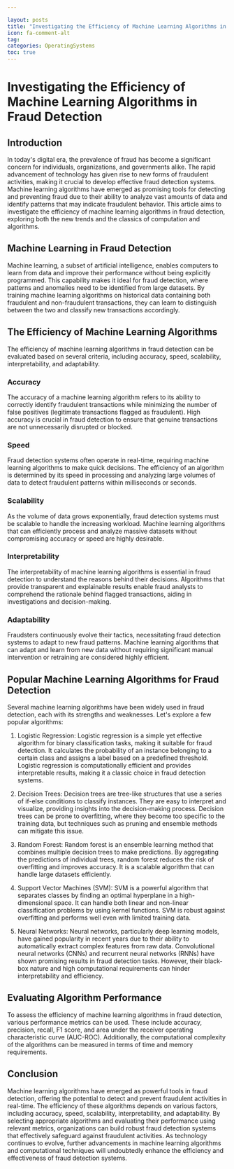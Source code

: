 ```yaml
---

layout: posts
title: "Investigating the Efficiency of Machine Learning Algorithms in Fraud Detection"
icon: fa-comment-alt
tag:      
categories: OperatingSystems
toc: true
---
```




# Investigating the Efficiency of Machine Learning Algorithms in Fraud Detection

## Introduction

In today's digital era, the prevalence of fraud has become a significant concern for individuals, organizations, and governments alike. The rapid advancement of technology has given rise to new forms of fraudulent activities, making it crucial to develop effective fraud detection systems. Machine learning algorithms have emerged as promising tools for detecting and preventing fraud due to their ability to analyze vast amounts of data and identify patterns that may indicate fraudulent behavior. This article aims to investigate the efficiency of machine learning algorithms in fraud detection, exploring both the new trends and the classics of computation and algorithms.

## Machine Learning in Fraud Detection

Machine learning, a subset of artificial intelligence, enables computers to learn from data and improve their performance without being explicitly programmed. This capability makes it ideal for fraud detection, where patterns and anomalies need to be identified from large datasets. By training machine learning algorithms on historical data containing both fraudulent and non-fraudulent transactions, they can learn to distinguish between the two and classify new transactions accordingly.

## The Efficiency of Machine Learning Algorithms

The efficiency of machine learning algorithms in fraud detection can be evaluated based on several criteria, including accuracy, speed, scalability, interpretability, and adaptability.

### Accuracy

The accuracy of a machine learning algorithm refers to its ability to correctly identify fraudulent transactions while minimizing the number of false positives (legitimate transactions flagged as fraudulent). High accuracy is crucial in fraud detection to ensure that genuine transactions are not unnecessarily disrupted or blocked.

### Speed

Fraud detection systems often operate in real-time, requiring machine learning algorithms to make quick decisions. The efficiency of an algorithm is determined by its speed in processing and analyzing large volumes of data to detect fraudulent patterns within milliseconds or seconds.

### Scalability

As the volume of data grows exponentially, fraud detection systems must be scalable to handle the increasing workload. Machine learning algorithms that can efficiently process and analyze massive datasets without compromising accuracy or speed are highly desirable.

### Interpretability

The interpretability of machine learning algorithms is essential in fraud detection to understand the reasons behind their decisions. Algorithms that provide transparent and explainable results enable fraud analysts to comprehend the rationale behind flagged transactions, aiding in investigations and decision-making.

### Adaptability

Fraudsters continuously evolve their tactics, necessitating fraud detection systems to adapt to new fraud patterns. Machine learning algorithms that can adapt and learn from new data without requiring significant manual intervention or retraining are considered highly efficient.

## Popular Machine Learning Algorithms for Fraud Detection

Several machine learning algorithms have been widely used in fraud detection, each with its strengths and weaknesses. Let's explore a few popular algorithms:

1. Logistic Regression: Logistic regression is a simple yet effective algorithm for binary classification tasks, making it suitable for fraud detection. It calculates the probability of an instance belonging to a certain class and assigns a label based on a predefined threshold. Logistic regression is computationally efficient and provides interpretable results, making it a classic choice in fraud detection systems.

2. Decision Trees: Decision trees are tree-like structures that use a series of if-else conditions to classify instances. They are easy to interpret and visualize, providing insights into the decision-making process. Decision trees can be prone to overfitting, where they become too specific to the training data, but techniques such as pruning and ensemble methods can mitigate this issue.

3. Random Forest: Random forest is an ensemble learning method that combines multiple decision trees to make predictions. By aggregating the predictions of individual trees, random forest reduces the risk of overfitting and improves accuracy. It is a scalable algorithm that can handle large datasets efficiently.

4. Support Vector Machines (SVM): SVM is a powerful algorithm that separates classes by finding an optimal hyperplane in a high-dimensional space. It can handle both linear and non-linear classification problems by using kernel functions. SVM is robust against overfitting and performs well even with limited training data.

5. Neural Networks: Neural networks, particularly deep learning models, have gained popularity in recent years due to their ability to automatically extract complex features from raw data. Convolutional neural networks (CNNs) and recurrent neural networks (RNNs) have shown promising results in fraud detection tasks. However, their black-box nature and high computational requirements can hinder interpretability and efficiency.

## Evaluating Algorithm Performance

To assess the efficiency of machine learning algorithms in fraud detection, various performance metrics can be used. These include accuracy, precision, recall, F1 score, and area under the receiver operating characteristic curve (AUC-ROC). Additionally, the computational complexity of the algorithms can be measured in terms of time and memory requirements.

## Conclusion

Machine learning algorithms have emerged as powerful tools in fraud detection, offering the potential to detect and prevent fraudulent activities in real-time. The efficiency of these algorithms depends on various factors, including accuracy, speed, scalability, interpretability, and adaptability. By selecting appropriate algorithms and evaluating their performance using relevant metrics, organizations can build robust fraud detection systems that effectively safeguard against fraudulent activities. As technology continues to evolve, further advancements in machine learning algorithms and computational techniques will undoubtedly enhance the efficiency and effectiveness of fraud detection systems.